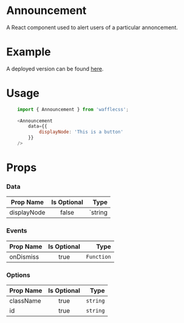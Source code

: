# Announcement

A React component used to alert users of a particular annoncement.

# Example

A deployed version can be found [here](https://wafflecss-jithinqw.vercel.app/?path=/docs/announcement--annocement-default).

# Usage

```javascript
    import { Announcement } from 'wafflecss';
    
    <Announcement
        data={{
            displayNode: 'This is a button'
        }}
    />
```

# Props

### Data

| Prop Name   |Is Optional    |  Type |
|----------|:-------------:|------:|
| displayNode |  false | `string | React.ReactNode` |

### Events

| Prop Name   |      Is Optional       |  Type |
|----------|:-------------:|------:|
| onDismiss |  true | `Function` |

### Options

| Prop Name   |      Is Optional       |  Type |
|----------|:-------------:|------:|
| className |  true | `string` |
| id |  true | `string` |

